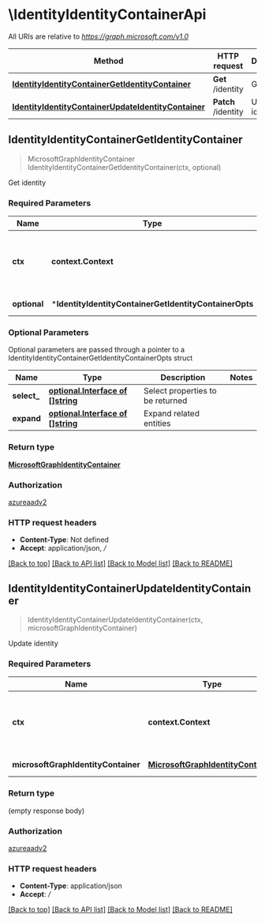 # \IdentityIdentityContainerApi

All URIs are relative to *https://graph.microsoft.com/v1.0*

Method | HTTP request | Description
------------- | ------------- | -------------
[**IdentityIdentityContainerGetIdentityContainer**](IdentityIdentityContainerApi.md#IdentityIdentityContainerGetIdentityContainer) | **Get** /identity | Get identity
[**IdentityIdentityContainerUpdateIdentityContainer**](IdentityIdentityContainerApi.md#IdentityIdentityContainerUpdateIdentityContainer) | **Patch** /identity | Update identity



## IdentityIdentityContainerGetIdentityContainer

> MicrosoftGraphIdentityContainer IdentityIdentityContainerGetIdentityContainer(ctx, optional)

Get identity

### Required Parameters


Name | Type | Description  | Notes
------------- | ------------- | ------------- | -------------
**ctx** | **context.Context** | context for authentication, logging, cancellation, deadlines, tracing, etc.
 **optional** | ***IdentityIdentityContainerGetIdentityContainerOpts** | optional parameters | nil if no parameters

### Optional Parameters

Optional parameters are passed through a pointer to a IdentityIdentityContainerGetIdentityContainerOpts struct


Name | Type | Description  | Notes
------------- | ------------- | ------------- | -------------
 **select_** | [**optional.Interface of []string**](string.md)| Select properties to be returned | 
 **expand** | [**optional.Interface of []string**](string.md)| Expand related entities | 

### Return type

[**MicrosoftGraphIdentityContainer**](microsoft.graph.identityContainer.md)

### Authorization

[azureaadv2](../README.md#azureaadv2)

### HTTP request headers

- **Content-Type**: Not defined
- **Accept**: application/json, */*

[[Back to top]](#) [[Back to API list]](../README.md#documentation-for-api-endpoints)
[[Back to Model list]](../README.md#documentation-for-models)
[[Back to README]](../README.md)


## IdentityIdentityContainerUpdateIdentityContainer

> IdentityIdentityContainerUpdateIdentityContainer(ctx, microsoftGraphIdentityContainer)

Update identity

### Required Parameters


Name | Type | Description  | Notes
------------- | ------------- | ------------- | -------------
**ctx** | **context.Context** | context for authentication, logging, cancellation, deadlines, tracing, etc.
**microsoftGraphIdentityContainer** | [**MicrosoftGraphIdentityContainer**](MicrosoftGraphIdentityContainer.md)| New property values | 

### Return type

 (empty response body)

### Authorization

[azureaadv2](../README.md#azureaadv2)

### HTTP request headers

- **Content-Type**: application/json
- **Accept**: */*

[[Back to top]](#) [[Back to API list]](../README.md#documentation-for-api-endpoints)
[[Back to Model list]](../README.md#documentation-for-models)
[[Back to README]](../README.md)

